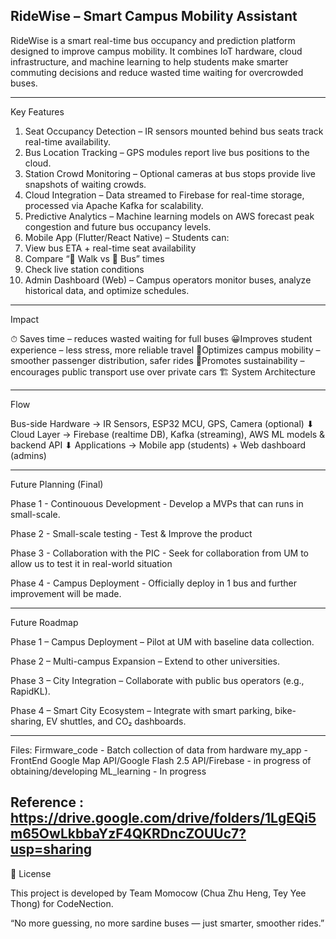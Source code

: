 RideWise – Smart Campus Mobility Assistant
-------------------------------------------------------------------------------------------------------------------------------
RideWise is a smart real-time bus occupancy and prediction platform designed to improve campus mobility. It combines IoT hardware, cloud infrastructure, and machine learning to help students make smarter commuting decisions and reduce wasted time waiting for overcrowded buses.

------------------------------------------------------------------------------------------------------------------------------
Key Features

1. Seat Occupancy Detection – IR sensors mounted behind bus seats track real-time availability.
2. Bus Location Tracking – GPS modules report live bus positions to the cloud.
3. Station Crowd Monitoring – Optional cameras at bus stops provide live snapshots of waiting crowds.
4. Cloud Integration – Data streamed to Firebase for real-time storage, processed via Apache Kafka for scalability.
5. Predictive Analytics – Machine learning models on AWS forecast peak congestion and future bus occupancy levels.
6. Mobile App (Flutter/React Native) – Students can:
7. View bus ETA + real-time seat availability
8. Compare “🚶 Walk vs 🚌 Bus” times
9. Check live station conditions
10. Admin Dashboard (Web) – Campus operators monitor buses, analyze historical data, and optimize schedules.
------------------------------------------------------------------------------------------------------------------------------
Impact

⏱ Saves time – reduces wasted waiting for full buses
😀Improves student experience – less stress, more reliable travel
🚌Optimizes campus mobility – smoother passenger distribution, safer rides
🌱Promotes sustainability – encourages public transport use over private cars
🏗 System Architecture

-------------------------------------------------------------------------------------------------------------------------------
Flow

Bus-side Hardware → IR Sensors, ESP32 MCU, GPS, Camera (optional)
⬇
Cloud Layer → Firebase (realtime DB), Kafka (streaming), AWS ML models & backend API
⬇
Applications → Mobile app (students) + Web dashboard (admins)

-------------------------------------------------------------------------------------------------------------------------------
Future Planning (Final)

Phase 1 - Continouous Development - Develop a MVPs that can runs in small-scale.

Phase 2 - Small-scale testing - Test & Improve the product

Phase 3 - Collaboration with the PIC - Seek for collaboration from UM to allow us to test it in real-world situation

Phase 4 - Campus Deployment - Officially deploy in 1 bus and further improvement will be made.

-------------------------------------------------------------------------------------------------------------------------------
Future Roadmap

Phase 1 – Campus Deployment – Pilot at UM with baseline data collection.

Phase 2 – Multi-campus Expansion – Extend to other universities.

Phase 3 – City Integration – Collaborate with public bus operators (e.g., RapidKL).

Phase 4 – Smart City Ecosystem – Integrate with smart parking, bike-sharing, EV shuttles, and CO₂ dashboards.

-------------------------------------------------------------------------------------------------------------------------------
Files:
Firmware_code - Batch collection of data from hardware
my_app - FrontEnd
Google Map API/Google Flash 2.5 API/Firebase - in progress of obtaining/developing
ML_learning - In progress

Reference : https://drive.google.com/drive/folders/1LgEQi5m65OwLkbbaYzF4QKRDncZOUUc7?usp=sharing
-------------------------------------------------------------------------------------------------------------------------------
📜 License

This project is developed by Team Momocow (Chua Zhu Heng, Tey Yee Thong) for CodeNection.

“No more guessing, no more sardine buses — just smarter, smoother rides.”
